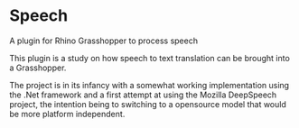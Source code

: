 # Speech
A plugin for Rhino Grasshopper to process speech  

This plugin is a study on how speech to text translation can be brought into a Grasshopper.

The project is in its infancy with a somewhat working implementation using the .Net framework and a first attempt at using the Mozilla DeepSpeech project, the intention being to switching to a opensource model that would be more platform independent.
